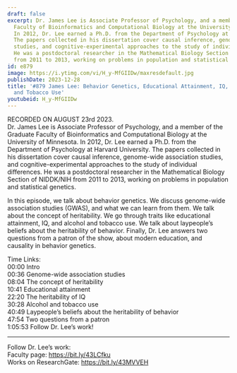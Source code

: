 ```yaml
---
draft: false
excerpt: Dr. James Lee is Associate Professor of Psychology, and a member of the Graduate
  Faculty of Bioinformatics and Computational Biology at the University of Minnesota.
  In 2012, Dr. Lee earned a Ph.D. from the Department of Psychology at Harvard University.
  The papers collected in his dissertation cover causal inference, genome-wide association
  studies, and cognitive-experimental approaches to the study of individual differences.
  He was a postdoctoral researcher in the Mathematical Biology Section of NIDDK/NIH
  from 2011 to 2013, working on problems in population and statistical genetics.
id: e879
image: https://i.ytimg.com/vi/H_y-MfGIIDw/maxresdefault.jpg
publishDate: 2023-12-28
title: '#879 James Lee: Behavior Genetics, Educational Attainment, IQ, and Alcohol
  and Tobacco Use'
youtubeid: H_y-MfGIIDw
---
```

RECORDED ON AUGUST 23rd 2023.  
Dr. James Lee is Associate Professor of Psychology, and a member of the Graduate Faculty of Bioinformatics and Computational Biology at the University of Minnesota. In 2012, Dr. Lee earned a Ph.D. from the Department of Psychology at Harvard University. The papers collected in his dissertation cover causal inference, genome-wide association studies, and cognitive-experimental approaches to the study of individual differences. He was a postdoctoral researcher in the Mathematical Biology Section of NIDDK/NIH from 2011 to 2013, working on problems in population and statistical genetics.

In this episode, we talk about behavior genetics. We discuss genome-wide association studies (GWAS), and what we can learn from them. We talk about the concept of heritability. We go through traits like educational attainment, IQ, and alcohol and tobacco use. We talk about laypeople’s beliefs about the heritability of behavior. Finally, Dr. Lee answers two questions from a patron of the show, about modern education, and causality in behavior genetics.

Time Links:  
00:00 Intro  
00:36  Genome-wide association studies  
08:04  The concept of heritability  
10:41  Educational attainment  
22:20  The heritability of IQ  
30:28  Alcohol and tobacco use  
40:49  Laypeople’s beliefs about the heritability of behavior  
47:54  Two questions from a patron  
1:05:53  Follow Dr. Lee’s work!

---

Follow Dr. Lee’s work:  
Faculty page: https://bit.ly/43LCfku  
Works on ResearchGate: https://bit.ly/43MVVEH
